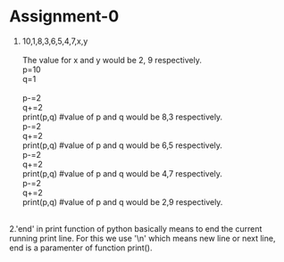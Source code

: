 # Assignment-0
1. 10,1,8,3,6,5,4,7,x,y <br /><br />
  The value for x and y would be 2, 9 respectively.<br />
  p=10<br />
  q=1<br /><br />
  p-=2<br />
  q+=2<br />
  print(p,q) #value of p and q would be 8,3 respectively.<br />
  p-=2<br />
  q+=2<br />
  print(p,q) #value of p and q would be 6,5 respectively.<br />
  p-=2<br />
  q+=2<br />
  print(p,q) #value of p and q would be 4,7 respectively.<br />
  p-=2<br />
  q+=2<br />
  print(p,q) #value of p and q would be 2,9 respectively.<br /><br />
  
2.'end' in print function of python basically means to end the current running print line. For this we use '\n' which means new line or next line, end is a paramenter of function print().
